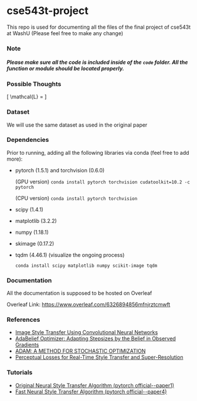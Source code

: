 # cse543t-project
This repo is used for documenting all the files of the final project of cse543t at WashU
(Please feel free to make any change)

### Note
##### Please make sure all the code is included inside of the `code` folder. All the function or module should be located properly.

### Possible Thoughts
\[ \mathcal{L} = \] 


### Dataset
We will use the same dataset as used in the original paper

### Dependencies
Prior to running, adding all the following libraries via conda (feel free to add more):

* pytorch (1.5.1) and torchvision (0.6.0) 

  (GPU version) 
  ```conda install pytorch torchvision cudatoolkit=10.2 -c pytorch```
  
  (CPU version) 
  ```conda install pytorch torchvision```
  
* scipy (1.4.1)
* matplotlib (3.2.2)
* numpy (1.18.1)
* skimage (0.17.2)
* tqdm (4.46.1) (visualize the ongoing process)

  ```conda install scipy matplotlib numpy scikit-image tqdm```

### Documentation
All the documentation is supposed to be hosted on Overleaf

Overleaf Link: https://www.overleaf.com/6326894856mfnjrztcmwft

### References
- [Image Style Transfer Using Convolutional Neural Networks](https://openaccess.thecvf.com/content_cvpr_2016/papers/Gatys_Image_Style_Transfer_CVPR_2016_paper.pdf)
- [AdaBelief Optimizer: Adapting Stepsizes by the Belief in Observed Gradients](https://arxiv.org/pdf/2010.07468.pdf)
- [ADAM: A METHOD FOR STOCHASTIC OPTIMIZATION](https://arxiv.org/pdf/1412.6980.pdf)
- [Perceptual Losses for Real-Time Style Transfer and Super-Resolution](https://arxiv.org/pdf/1603.08155.pdf)

### Tutorials
- [Original Neural Style Transfer Algorithm (pytorch official--paper1)](https://pytorch.org/tutorials/advanced/neural_style_tutorial.html)
- [Fast Neural Style Transfer Algorithm (pytorch official--paper4)](https://github.com/pytorch/examples/tree/master/fast_neural_style)

